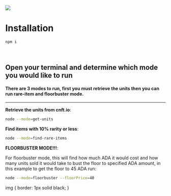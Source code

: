<img src="https://cardanocity.io/static/media/cardanocity_logo.66fd0067.svg" style="display: flex; margin: auto"/>

# Installation

```bash
npm i
```

<br>

## **Open your terminal and determine which mode you would like to run**

#### There are 3 modes to run, first you must retrieve the units then you can run rare-item and floorbuster mode.

<hr>

**Retrieve the units from cnft.io**:

```bash
node --mode=get-units
```

**Find items with 10% rarity or less**:

```bash
node --mode=find-rare-items
```

**FLOORBUSTER MODE!!!**:

For floorbuster mode, this will find how much ADA it would cost and how many units sold it would take to bust the floor to specified ADA amount, in this example to get the floor to 45 ADA run:

```bash
node --mode=floorbuster --floorPrice=40
```

img {
border: 1px solid black;
}
